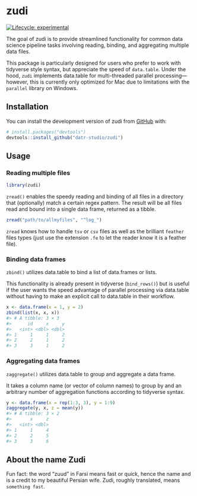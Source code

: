 
<!-- README.md is generated from README.Rmd. Please edit that file -->

# zudi

<!-- badges: start -->

[![Lifecycle:
experimental](https://img.shields.io/badge/lifecycle-experimental-orange.svg)](https://lifecycle.r-lib.org/articles/stages.html#experimental)
<!-- badges: end -->

The goal of zudi is to provide streamlined functionality for common data
science pipeline tasks involving reading, binding, and aggregating
multiple data files.

This package is particularly designed for users who prefer to work with
tidyverse style syntax, but appreciate the speed of `data.table`. Under
the hood, `zudi` implements data.table for multi-threaded parallel
processing—however, this is currently only optimized for Mac due to
limitations with the `parallel` library on Windows.

## Installation

You can install the development version of zudi from
[GitHub](https://github.com/) with:

``` r
# install.packages("devtools")
devtools::install_github("datr-studio/zudi")
```

## Usage

### Reading multiple files

``` r
library(zudi)
```

`zread()` enables the speedy reading and binding of all files in a
directory that (optionally) match a certain regex pattern. The result
will be all files read and bound into a single data frame, returned as a
tibble.

``` r
zread("path/to/allmyfiles", "^log_")
```

`zread` knows how to handle `tsv` or `csv` files as well as the
brilliant `feather` files types (just use the extension `.fe` to let the
reader know it is a feather file).

### Binding data frames

`zbind()` utilizes data.table to bind a list of data.frames or lists.

This functionality is already present in tidyverse (`bind_rows()`) but
is useful if the user wants the speed advantage of parallel processing
via data.table without having to make an explicit call to data.table in
their workflow.

``` r
x <- data.frame(x = 1, y = 2)
zbind(list(x, x, x))
#> # A tibble: 3 × 3
#>      id     x     y
#>   <int> <dbl> <dbl>
#> 1     1     1     2
#> 2     2     1     2
#> 3     3     1     2
```

### Aggregating data frames

`zaggregate()` utilizes data.table to group and aggregate a data frame.

It takes a column name (or vector of column names) to group by and an
arbitrary number of aggregation functions according to tidyverse syntax.

``` r
y <- data.frame(x = rep(1:3, 3), y = 1:9)
zaggregate(y, x, z = mean(y))
#> # A tibble: 3 × 2
#>       x     z
#>   <int> <dbl>
#> 1     1     4
#> 2     2     5
#> 3     3     6
```

## About the name Zudi

Fun fact: the word “zuud” in Farsi means fast or quick, hence the name
and is a credit to my beautiful Persian wife. Zudi, roughly translated,
means `something fast`.
